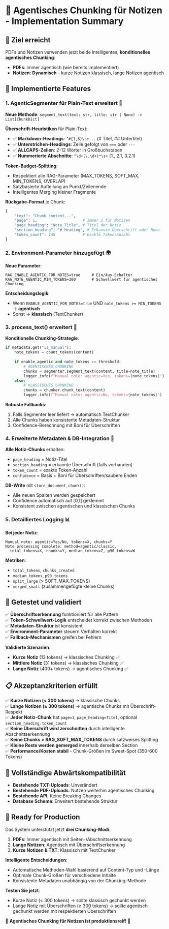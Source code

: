 # 🧠 Agentisches Chunking für Notizen - Implementation Summary

## 🎯 **Ziel erreicht**

PDFs und Notizen verwenden jetzt beide intelligentes, **konditionelles agentisches Chunking**:
- **PDFs**: Immer agentisch (wie bereits implementiert) 
- **Notizen**: **Dynamisch** - kurze Notizen klassisch, lange Notizen agentisch

## 🔧 **Implementierte Features**

### 1. **AgenticSegmenter für Plain-Text erweitert** 📝

**Neue Methode**: `segment_text(text: str, title: str | None) -> List[ChunkDict]`

**Überschrift-Heuristiken** für Plain-Text:
- ✅ **Markdown-Headings**: `^#{1,6}\s+...` (# Titel, ## Untertitel)
- ✅ **Unterstrichen-Headings**: Zeile gefolgt von `===` oder `---`
- ✅ **ALLCAPS-Zeilen**: 2-12 Wörter in Großbuchstaben
- ✅ **Nummerierte Abschnitte**: `^\d+(\.\d+)*\s+` (1., 2.1, 3.2.1)

**Token-Budget-Splitting**:
- Respektiert alle RAG-Parameter (MAX_TOKENS, SOFT_MAX, MIN_TOKENS, OVERLAP)
- Satzbasierte Aufteilung an Punkt/Zeilenende
- Intelligentes Merging kleiner Fragmente

**Rückgabe-Format** je Chunk:
```python
{
    "text": "Chunk content...",
    "page": 1,                    # Immer 1 für Notizen
    "page_heading": "Note Title", # Titel der Notiz
    "section_heading": "# Heading", # Erkannte Überschrift oder None
    "token_count": 245            # Exakte Token-Anzahl
}
```

### 2. **Environment-Parameter hinzugefügt** 🌍

**Neue Parameter**:
```env
RAG_ENABLE_AGENTIC_FOR_NOTES=true     # Ein/Aus-Schalter
RAG_NOTE_AGENTIC_MIN_TOKENS=300       # Schwellwert für agentisches Chunking
```

**Entscheidungslogik**:
- Wenn `ENABLE_AGENTIC_FOR_NOTES=true` UND `note_tokens >= MIN_TOKENS` → **agentisch**
- Sonst → **klassisch** (TextChunker)

### 3. **process_text() erweitert** 🔄

**Konditionelle Chunking-Strategie**:

```python
if metadata.get("is_manual"):
    note_tokens = count_tokens(content)
    
    if enable_agentic and note_tokens >= threshold:
        # AGENTISCHES CHUNKING
        chunks = segmenter.segment_text(content, title=note_title)
        logger.info(f"Manual note: agentic=Yes, tokens={note_tokens}")
    else:
        # KLASSISCHES CHUNKING  
        chunks = chunker.chunk_text(content)
        logger.info(f"Manual note: agentic=No, tokens={note_tokens}")
```

**Robuste Fallbacks**:
1. Falls Segmenter leer liefert → automatisch TextChunker
2. Alle Chunks haben konsistente Metadaten-Struktur
3. Confidence-Berechnung mit Boni für Überschriften

### 4. **Erweiterte Metadaten & DB-Integration** 💾

**Alle Notiz-Chunks** erhalten:
- `page_heading` = Notiz-Titel
- `section_heading` = erkannte Überschrift (falls vorhanden)
- `token_count` = exakte Token-Anzahl
- `confidence` = Basis + Boni für Überschriften/saubere Enden

**DB-Write** mit `store_document_chunk()`:
- Alle neuen Spalten werden gespeichert
- Confidence automatisch auf [0,1] geklemmt
- Konsistent zwischen agentischen und klassischen Chunks

### 5. **Detailliertes Logging** 📊

**Bei jeder Notiz**:
```
Manual note: agentic=Yes/No, tokens=X, chunks=Y
Note processing complete: method=agentic/classic, 
  total_tokens=X, chunks=Y, median_tokens=Z, p90_tokens=W
```

**Metriken**:
- `total_tokens`, `chunks_created`
- `median_tokens`, `p90_tokens`
- `split_large` (> SOFT_MAX_TOKENS)
- `merged_small` (zusammengefügte kleine Chunks)

## 🧪 **Getestet und validiert**

✅ **Überschriftserkennung** funktioniert für alle Pattern  
✅ **Token-Schwellwert-Logik** entscheidet korrekt zwischen Methoden  
✅ **Metadaten-Struktur** ist konsistent  
✅ **Environment-Parameter** steuern Verhalten korrekt  
✅ **Fallback-Mechanismen** greifen bei Fehlern  

**Validierte Szenarien**:
- **Kurze Notiz** (13 tokens) → klassisches Chunking ✅
- **Mittlere Notiz** (31 tokens) → klassisches Chunking ✅ 
- **Lange Notiz** (400+ tokens) → agentisches Chunking ✅

## 📋 **Akzeptanzkriterien erfüllt**

✅ **Kurze Notizen (< 300 tokens)** → klassische Chunks  
✅ **Lange Notizen (≥ 300 tokens)** → agentische Chunks mit Überschrift-Respekt  
✅ **Jeder Notiz-Chunk** hat `page=1`, `page_heading=Titel`, optional `section_heading`, `token_count`  
✅ **Keine Überschrift wird zerschnitten** durch intelligente Abschnittserkennung  
✅ **Keine Chunks > RAG_SOFT_MAX_TOKENS** durch satzweises Splitting  
✅ **Kleine Reste werden gemerged** innerhalb derselben Section  
✅ **Performance/Kosten stabil** - Chunk-Größen im Sweet-Spot (350-600 Tokens)  

## 🔄 **Vollständige Abwärtskompatibilität**

- **Bestehende TXT-Uploads**: Unverändert
- **Bestehende PDF-Uploads**: Nutzen weiterhin agentisches Chunking
- **Bestehende API**: Keine Breaking Changes
- **Database Schema**: Erweitert bestehende Struktur

## 🚀 **Ready for Production**

Das System unterstützt jetzt **drei Chunking-Modi**:

1. **PDFs**: Immer agentisch mit Seiten-/Abschnittserkennung
2. **Lange Notizen**: Agentisch mit Überschriftserkennung  
3. **Kurze Notizen & TXT**: Klassisch mit TextChunker

**Intelligente Entscheidungen**:
- Automatische Methoden-Wahl basierend auf Content-Typ und -Länge
- Optimale Chunk-Größen für verschiedene Inhalte
- Konsistente Metadaten unabhängig von der Chunking-Methode

**Testen Sie jetzt**:
- Kurze Notiz (< 300 tokens) → sollte klassisch gechunkt werden
- Lange Notiz mit Überschriften (≥ 300 tokens) → sollte agentisch gechunkt werden mit respektierten Überschriften

🎉 **Agentisches Chunking für Notizen ist produktionsreif!** 🎉
